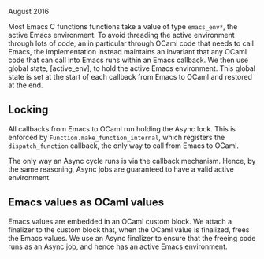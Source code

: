 August 2016

Most Emacs C functions functions take a value of type `emacs_env*`,
the active Emacs environment.  To avoid threading the active
environment through lots of code, an in particular through OCaml code
that needs to call Emacs, the implementation instead maintains an
invariant that any OCaml code that can call into Emacs runs within an
Emacs callback.  We then use global state, [active_env], to hold the
active Emacs environment.  This global state is set at the start of
each callback from Emacs to OCaml and restored at the end.

Locking
-------
All callbacks from Emacs to OCaml run holding the Async lock.  This is
enforced by `Function.make_function_internal`, which registers the
`dispatch_function` callback, the only way to call from Emacs to OCaml.

The only way an Async cycle runs is via the callback mechanism.
Hence, by the same reasoning, Async jobs are guaranteed to have a
valid active environment.

Emacs values as OCaml values
----------------------------
Emacs values are embedded in an OCaml custom block.  We attach a
finalizer to the custom block that, when the OCaml value is finalized,
frees the Emacs values.  We use an Async finalizer to ensure that the
freeing code runs as an Async job, and hence has an active Emacs
environment.
